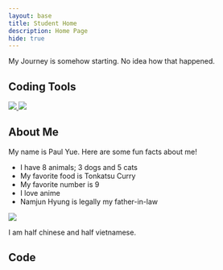 ```yaml
---
layout: base
title: Student Home 
description: Home Page
hide: true
---
```


My Journey is somehow starting. No idea how that happened.

## Coding Tools

  <a href="https://github.com/KKATZENN/No-Ideas-Blog">
    <img src="https://upload.wikimedia.org/wikipedia/commons/f/ff/Logo_of_Github.jpg?20230410211349https://upload.wikimedia.org/wikipedia/commons/f/ff/Logo_of_Github.jpg?      20230410211349https://upload.wikimedia.org/wikipedia/commons/f/ff/Logo_of_Github.jpg?20230410211349"> 
  <img src="https://upload.wikimedia.org/wikipedia/commons/f/ff/Logo_of_Github.jpg?20230410211349=&download=">
  </a>

## About Me
My name is Paul Yue.
Here are some fun facts about me!

<ul>
  <li>I have 8 animals; 3 dogs and 5 cats</li>
  <li>My favorite food is Tonkatsu Curry</li>
  <li>My favorite number is 9</li>
  <li>I love anime</li>
  <li>Namjun Hyung is legally my father-in-law</li>
</ul>

  <a>
    <img src="https://upload.wikimedia.org/wikipedia/commons/thumb/a/a9/Orange_Tabby_Cat_Beside_Fawn_Short-coated_Puppy-46024.jpeg/800px-Orange_Tabby_Cat_Beside_Fawn_Short-coated_Puppy-46024.jpeg?20180708235900">
  </a>
  
I am half chinese and half vietnamese.

## Code
